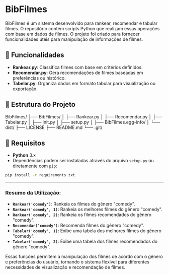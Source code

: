 # BibFilmes

BibFilmes é um sistema desenvolvido para rankear, recomendar e tabular filmes. O repositório contém scripts Python que realizam essas operações com base em dados de filmes. O projeto foi criado para fornecer funcionalidades úteis para manipulação de informações de filmes.

## 🚀 Funcionalidades

- **Rankear.py**: Classifica filmes com base em critérios definidos.
- **Recomendar.py**: Gera recomendações de filmes baseadas em preferências ou histórico.
- **Tabelar.py**: Organiza dados em formato tabular para visualização ou exportação.

## 📁 Estrutura do Projeto
BibFilmes/ ├── BibFilmes/ │ ├── Rankear.py │ ├── Recomendar.py │ ├── Tabelar.py │ ├── init.py │ ├── setup.py │ ├── BibFilmes.egg-info/ │ └── dist/ ├── LICENSE ├── README.md └── .git/






## 📌 Requisitos

- **Python** 3.x
- Dependências podem ser instaladas através do arquivo `setup.py` ou diretamente com `pip`:

```bash
pip install -r requirements.txt
```


---

### Resumo da Utilização:

- **`Rankear('comedy')`**: Rankeia os filmes do gênero "comedy".
- **`Rankear('comedy', 1)`**: Rankeia os melhores filmes do gênero "comedy".
- **`Rankear('comedy', 2)`**: Rankeia os filmes recomendados do gênero "comedy".
- **`Recomendar('comedy')`**: Recomenda filmes do gênero "comedy".
- **`Tabelar('comedy', 1)`**: Exibe uma tabela dos melhores filmes do gênero "comedy".
- **`Tabelar('comedy', 2)`**: Exibe uma tabela dos filmes recomendados do gênero "comedy".

Essas funções permitem a manipulação dos filmes de acordo com o gênero e preferências do usuário, tornando o sistema flexível para diferentes necessidades de visualização e recomendação de filmes.

